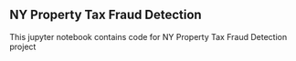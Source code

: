 ## NY Property Tax Fraud Detection

This jupyter notebook contains code for NY Property Tax Fraud Detection project
